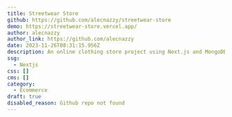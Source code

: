 ```yaml
---
title: Streetwear Store
github: https://github.com/alecnazzy/streetwear-store
demo: https://streetwear-store.vercel.app/
author: alecnazzy
author_link: https://github.com/alecnazzy
date: 2023-11-26T08:31:15.956Z
description: An online clothing store project using Next.js and MongoDB
ssg:
  - Nextjs
css: []
cms: []
category:
  - Ecommerce
draft: true
disabled_reason: Github repo not found
---
```

